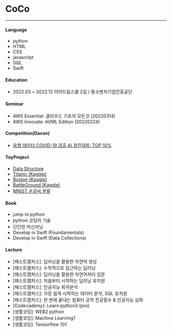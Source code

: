 # CoCo

---
#### Language
 - python
 - HTML
 - CSS
 - javascript
 - SQL
 - Swift

#### Education
 - 2022.03 ~ 2022.12 이어드림스쿨 2길 / 중소벤처기업진흥공단

#### Seminar
 - AWS Essential: 클라우드 기초의 모든것 (20220314)
 - AWS Innovate: AI/ML Edition (20220224)

#### Competition(Dacon)
 - [음향 데이터 COVID-19 검출 AI 경진대회: TOP 10%](https://github.com/msmsm104/Dacon_covid19)
 


#### ToyProject
 - [Data Structure](https://github.com/msmsm104/yeardreamschool/tree/main/Data_Structure)
 - [Titanic (Kaggle)](https://github.com/msmsm104/yeardreamschool/tree/main/project/EDA_titanic_0426)
 - [Boston (Kaggle)](https://github.com/msmsm104/yeardreamschool/tree/main/project/%EB%B3%B4%EC%8A%A4%ED%84%B4%20%EC%A7%91%EA%B0%92%20%EC%98%88%EC%B8%A1_0421)
 - [BattleGround (Kaggle)](https://github.com/msmsm104/MachineLearning_Project)
 - [MNIST 손글씨 분류](https://github.com/msmsm104/TIL/tree/main/20220712/rnn)
 
#### Book
 - jump to python
 - python 코딩의 기술
 - 단단한 머신러닝
 - Develop in Swift (Foundamentals)
 - Develop in Swift (Data Collections)
 

#### Lecture
 - [패스트캠퍼스]: 딥러닝을 활용한 자연어 생성
 - [패스트캠퍼스]: 수학적으로 접근하는 딥러닝
 - [패스트캠퍼스]: 딥러닝을 활용한 자연어처리 입문
 - [패스트캠퍼스]: 처음부터 시작하는 딥러닝 유치원
 - [패스트캠퍼스]: 인공지능 회귀분석
 - [패스트캠퍼스]: 가장 쉽게 시작하는 데이터 분석, SQL 유치원 
 - [패스트캠퍼스]: 한 번에 끝내는 컴퓨터 공학 전공필수 & 인공지능 심화
 - [Codecademy]: Learn python3 (pro)
 - [생활코딩]: WEB2 python
 - [생활코딩]: Machine Learning1
 - [생활코딩]: Tensorflow 101

<!--
**msmsm104/msmsm104** is a ✨ _special_ ✨ repository because its `README.md` (this file) appears on your GitHub profile.

Here are some ideas to get you started:

- 🔭 I’m currently working on ...
- 🌱 I’m currently learning ...
- 👯 I’m looking to collaborate on ...
- 🤔 I’m looking for help with ...
- 💬 Ask me about ...
- 📫 How to reach me: ...
- 😄 Pronouns: ...
- ⚡ Fun fact: ...
-->
